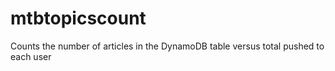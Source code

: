 # mtbtopicscount
Counts the number of articles in the DynamoDB table versus total pushed to each user
